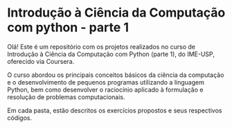 # Introdução à Ciência da Computação com python - parte 1

Olá! Este é um repositório com os projetos realizados no curso de Introdução à Ciência da Computação com Python (parte 1), do IME-USP, oferecido via Coursera. 

O curso abordou os principais conceitos básicos da ciência da computação e o desenvolvimento de pequenos programas utilizando a linguagem Python, bem como desenvolver o raciocínio aplicado à formulação e resolução de problemas computacionais.

Em cada pasta, estão descritos os exercícios propostos e seus respectivos códigos.

